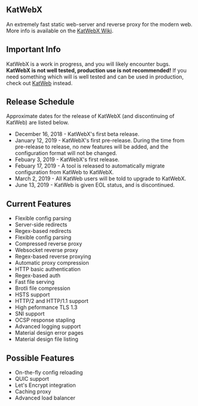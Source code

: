 ## KatWebX
An extremely fast static web-server and reverse proxy for the modern web. More info is available on the [KatWebX Wiki](https://github.com/kittyhacker101/KatWebX/wiki).

## Important Info 
KatWebX is a work in progress, and you will likely encounter bugs. **KatWebX is not well tested, production use is not recommended!**  If you need something which will is well tested and can be used in production, check out [KatWeb](https://github.com/kittyhacker101/KatWeb) instead.

## Release Schedule
Approximate dates for the release of KatWebX (and discontinuing of KatWeb) are listed below.
 - December 16, 2018 - KatWebX's first beta release.
 - January 12, 2019 - KatWebX's first pre-release. During the time from pre-release to release, no new features will be added, and the configuration format will not be changed.
 - Febuary 3, 2019 - KatWebX's first release.
 - Febuary 17, 2019 - A tool is released to automatically migrate configuration from KatWeb to KatWebX. 
 - March 2, 2019 - All KatWeb users will be told to upgrade to KatWebX.
 - June 13, 2019 - KatWeb is given EOL status, and is discontinued. 

## Current Features
- Flexible config parsing
- Server-side redirects
- Regex-based redirects
- Flexible config parsing
- Compressed reverse proxy
- Websocket reverse proxy
- Regex-based reverse proxying
- Automatic proxy compression
- HTTP basic authentication
- Regex-based auth
- Fast file serving
- Brotli file compression
- HSTS support
- HTTP/2 and HTTP/1.1 support
- High peformance TLS 1.3
- SNI support
- OCSP response stapling
- Advanced logging support
- Material design error pages
- Material design file listing

## Possible Features
- On-the-fly config reloading
- QUIC support
- Let's Encrypt integration
- Caching proxy
- Advanced load balancer
